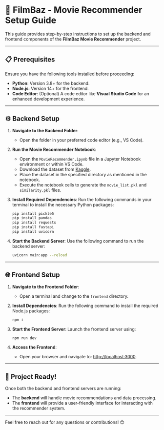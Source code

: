 
# 🎥 FilmBaz - Movie Recommender Setup Guide

This guide provides step-by-step instructions to set up the backend and frontend components of the **FilmBaz Movie Recommender** project.

---

## 📋 Prerequisites

Ensure you have the following tools installed before proceeding:

- **Python**: Version 3.8+ for the backend.
- **Node.js**: Version 14+ for the frontend.
- **Code Editor**: (Optional) A code editor like **Visual Studio Code** for an enhanced development experience.

---

## ⚙️ Backend Setup

1. **Navigate to the Backend Folder**:
   - Open the folder in your preferred code editor (e.g., VS Code).

2. **Run the Movie Recommender Notebook**:
   - Open the `MovieRecommender.ipynb` file in a Jupyter Notebook environment or within VS Code.
   - Download the dataset from [Kaggle](https://www.kaggle.com/datasets/aayushsoni4/tmdb-6000-movie-dataset-with-ratings).
   - Place the dataset in the specified directory as mentioned in the notebook.
   - Execute the notebook cells to generate the `movie_list.pkl` and `similarity.pkl` files.

3. **Install Required Dependencies**:
   Run the following commands in your terminal to install the necessary Python packages:
   ```bash
   pip install pickle5
   pip install pandas
   pip install requests
   pip install fastapi
   pip install uvicorn
   ```

4. **Start the Backend Server**:
   Use the following command to run the backend server:
   ```bash
   uvicorn main:app --reload
   ```

---

## 🌐 Frontend Setup

1. **Navigate to the Frontend Folder**:
   - Open a terminal and change to the `frontend` directory.

2. **Install Dependencies**:
   Run the following command to install the required Node.js packages:
   ```bash
   npm i
   ```

3. **Start the Frontend Server**:
   Launch the frontend server using:
   ```bash
   npm run dev
   ```

4. **Access the Frontend**:
   - Open your browser and navigate to: [http://localhost:3000](http://localhost:3000).

---

## 🚀 Project Ready!

Once both the backend and frontend servers are running:
- The **backend** will handle movie recommendations and data processing.
- The **frontend** will provide a user-friendly interface for interacting with the recommender system.

---

Feel free to reach out for any questions or contributions! 😊
